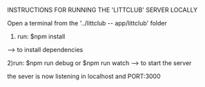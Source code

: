 INSTRUCTIONS FOR RUNNING THE 'LITTCLUB' SERVER LOCALLY 

Open a terminal from the '../littclub -- app/littclub' folder

1) run: $npm install 

--> to install dependencies

2)run: $npm run debug
        or
        $npm run watch
--> to start the server

the sever is now listening in localhost and PORT:3000
